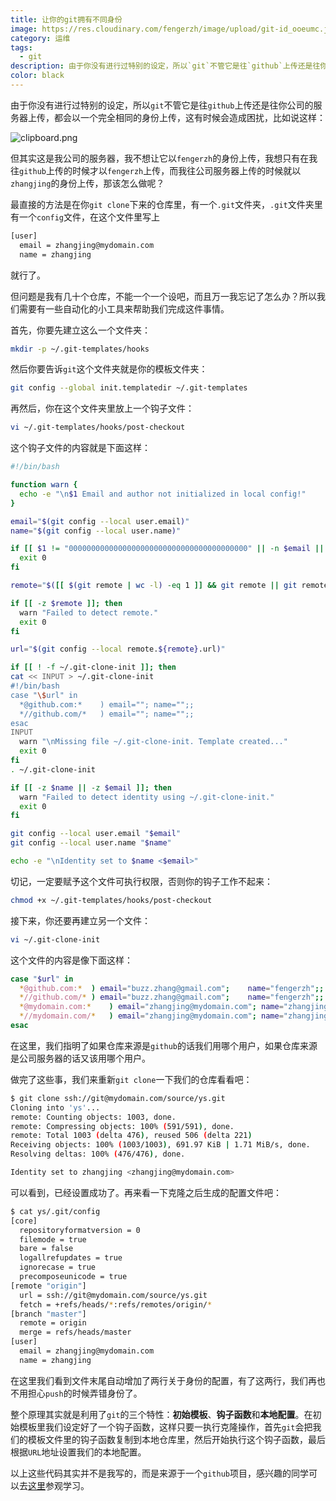 ```yaml
---
title: 让你的git拥有不同身份
image: https://res.cloudinary.com/fengerzh/image/upload/git-id_ooeumc.jpg
category: 运维
tags:
  - git
description: 由于你没有进行过特别的设定，所以`git`不管它是往`github`上传还是往你公司的服务器上传，都会以一个完全相同的身份上传。
color: black
---
```


由于你没有进行过特别的设定，所以`git`不管它是往`github`上传还是往你公司的服务器上传，都会以一个完全相同的身份上传，这有时候会造成困扰，比如说这样：

![clipboard.png](https://segmentfault.com/img/bV3TF3)

但其实这是我公司的服务器，我不想让它以`fengerzh`的身份上传，我想只有在我往`github`上传的时候才以`fengerzh`上传，而我往公司服务器上传的时候就以`zhangjing`的身份上传，那该怎么做呢？

最直接的方法是在你`git clone`下来的仓库里，有一个`.git`文件夹，`.git`文件夹里有一个`config`文件，在这个文件里写上

```bash
[user]
  email = zhangjing@mydomain.com
  name = zhangjing
```

就行了。

但问题是我有几十个仓库，不能一个一个设吧，而且万一我忘记了怎么办？所以我们需要有一些自动化的小工具来帮助我们完成这件事情。

首先，你要先建立这么一个文件夹：

```bash
mkdir -p ~/.git-templates/hooks
```

然后你要告诉`git`这个文件夹就是你的模板文件夹：

```bash
git config --global init.templatedir ~/.git-templates
```

再然后，你在这个文件夹里放上一个钩子文件：

```bash
vi ~/.git-templates/hooks/post-checkout
```

这个钩子文件的内容就是下面这样：

```bash
#!/bin/bash

function warn {
  echo -e "\n$1 Email and author not initialized in local config!"
}

email="$(git config --local user.email)"
name="$(git config --local user.name)"

if [[ $1 != "0000000000000000000000000000000000000000" || -n $email || -n $name ]]; then
  exit 0
fi

remote="$([[ $(git remote | wc -l) -eq 1 ]] && git remote || git remote | grep "^origin$")"

if [[ -z $remote ]]; then
  warn "Failed to detect remote."
  exit 0
fi

url="$(git config --local remote.${remote}.url)"

if [[ ! -f ~/.git-clone-init ]]; then
cat << INPUT > ~/.git-clone-init
#!/bin/bash
case "\$url" in
  *@github.com:*    ) email=""; name="";;
  *//github.com/*   ) email=""; name="";;
esac
INPUT
  warn "\nMissing file ~/.git-clone-init. Template created..."
  exit 0
fi
. ~/.git-clone-init

if [[ -z $name || -z $email ]]; then
  warn "Failed to detect identity using ~/.git-clone-init."
  exit 0
fi

git config --local user.email "$email"
git config --local user.name "$name"

echo -e "\nIdentity set to $name <$email>"
```

切记，一定要赋予这个文件可执行权限，否则你的钩子工作不起来：

```bash
chmod +x ~/.git-templates/hooks/post-checkout
```

接下来，你还要再建立另一个文件：

```bash
vi ~/.git-clone-init
```

这个文件的内容是像下面这样：

```bash
case "$url" in
  *@github.com:*  ) email="buzz.zhang@gmail.com";    name="fengerzh";;
  *//github.com/* ) email="buzz.zhang@gmail.com";    name="fengerzh";;
  *@mydomain.com:*    ) email="zhangjing@mydomain.com"; name="zhangjing";;
  *//mydomain.com/*   ) email="zhangjing@mydomain.com"; name="zhangjing";;
esac
```

在这里，我们指明了如果仓库来源是`github`的话我们用哪个用户，如果仓库来源是公司服务器的话又该用哪个用户。

做完了这些事，我们来重新`git clone`一下我们的仓库看看吧：

```bash
$ git clone ssh://git@mydomain.com/source/ys.git
Cloning into 'ys'...
remote: Counting objects: 1003, done.
remote: Compressing objects: 100% (591/591), done.
remote: Total 1003 (delta 476), reused 506 (delta 221)
Receiving objects: 100% (1003/1003), 691.97 KiB | 1.71 MiB/s, done.
Resolving deltas: 100% (476/476), done.

Identity set to zhangjing <zhangjing@mydomain.com>
```

可以看到，已经设置成功了。再来看一下克隆之后生成的配置文件吧：

```bash
$ cat ys/.git/config
[core]
  repositoryformatversion = 0
  filemode = true
  bare = false
  logallrefupdates = true
  ignorecase = true
  precomposeunicode = true
[remote "origin"]
  url = ssh://git@mydomain.com/source/ys.git
  fetch = +refs/heads/*:refs/remotes/origin/*
[branch "master"]
  remote = origin
  merge = refs/heads/master
[user]
  email = zhangjing@mydomain.com
  name = zhangjing
```

在这里我们看到文件末尾自动增加了两行关于身份的配置，有了这两行，我们再也不用担心`push`的时候弄错身份了。

整个原理其实就是利用了`git`的三个特性：**初始模板**、**钩子函数**和**本地配置**。在初始模板里我们设定好了一个钩子函数，这样只要一执行克隆操作，首先`git`会把我们的模板文件里的钩子函数复制到本地仓库里，然后开始执行这个钩子函数，最后根据`URL`地址设置我们的本地配置。

以上这些代码其实并不是我写的，而是来源于一个`github`项目，感兴趣的同学可以去[这里][1]参观学习。

[1]: https://github.com/DrVanScott/git-clone-init
